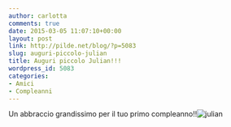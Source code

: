 ```yaml
---
author: carlotta
comments: true
date: 2015-03-05 11:07:10+00:00
layout: post
link: http://pilde.net/blog/?p=5083
slug: auguri-piccolo-julian
title: Auguri piccolo Julian!!!
wordpress_id: 5083
categories:
- Amici
- Compleanni
---
```


Un abbraccio grandissimo per il tuo primo compleanno!!![![julian](http://pilde.net/blog/wp-content/uploads/2015/03/julian1.png)](http://pilde.net/blog/wp-content/uploads/2015/03/julian1.png)


